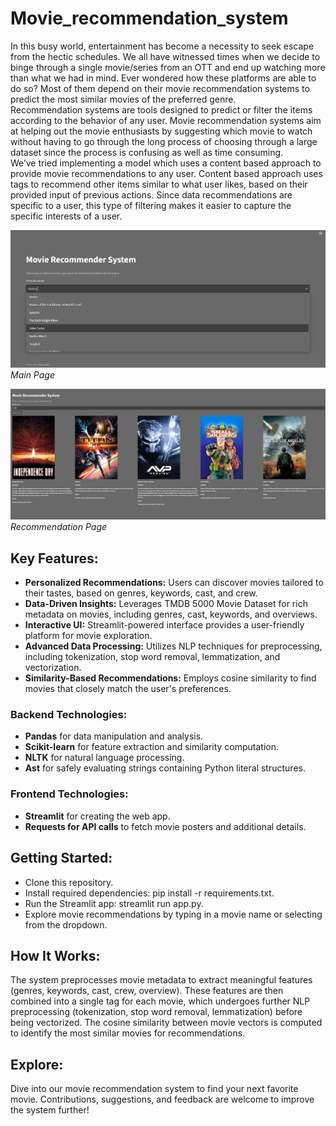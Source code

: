 # Movie_recommendation_system

In this busy world, entertainment has become a necessity to seek escape from the hectic schedules. We all have witnessed times when we decide to binge through a single movie/series from an OTT and end up watching more than what we had in mind. Ever wondered how these platforms are able to do so? Most of them depend on their movie recommendation systems to predict the most similar movies of the preferred genre. <br />
Recommendation systems are tools designed to predict or filter the items according to the behavior of any user. Movie recommendation systems aim at helping out the movie enthusiasts by suggesting which movie to watch without having to go through the long process of choosing through a large dataset since the process is confusing as well as time consuming. <br />
We’ve tried implementing a model which uses a content based approach to provide movie recommendations to any user. Content based approach uses tags to recommend other items similar to what user likes, based on their provided input of previous actions. Since data recommendations are specific to a user, this type of filtering makes it easier to capture the specific interests of a user.

![](Main%20page.png)
*Main Page* <br />

![](Recommendation%20page.png)
*Recommendation Page*

## Key Features:
- **Personalized Recommendations:** Users can discover movies tailored to their tastes, based on genres, keywords, cast, and crew. <br />
- **Data-Driven Insights:** Leverages TMDB 5000 Movie Dataset for rich metadata on movies, including genres, cast, keywords, and overviews. <br />
- **Interactive UI:** Streamlit-powered interface provides a user-friendly platform for movie exploration. <br />
- **Advanced Data Processing:** Utilizes NLP techniques for preprocessing, including tokenization, stop word removal, lemmatization, and vectorization. <br />
- **Similarity-Based Recommendations:** Employs cosine similarity to find movies that closely match the user's preferences. <br />

### Backend Technologies:
- **Pandas** for data manipulation and analysis. <br />
- **Scikit-learn** for feature extraction and similarity computation. <br />
- **NLTK** for natural language processing. <br />
- **Ast** for safely evaluating strings containing Python literal structures. <br />

### Frontend Technologies:
- **Streamlit** for creating the web app. <br />
- **Requests for API calls** to fetch movie posters and additional details. <br />

## Getting Started:
- Clone this repository.
- Install required dependencies: pip install -r requirements.txt.
- Run the Streamlit app: streamlit run app.py.
- Explore movie recommendations by typing in a movie name or selecting from the dropdown.

## How It Works:
The system preprocesses movie metadata to extract meaningful features (genres, keywords, cast, crew, overview). These features are then combined into a single tag for each movie, which undergoes further NLP preprocessing (tokenization, stop word removal, lemmatization) before being vectorized. The cosine similarity between movie vectors is computed to identify the most similar movies for recommendations.

## Explore:
Dive into our movie recommendation system to find your next favorite movie. Contributions, suggestions, and feedback are welcome to improve the system further!
